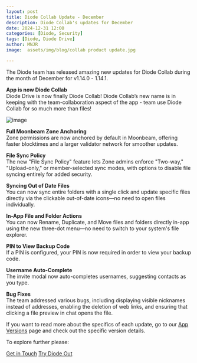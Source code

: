 ```yaml
---
layout: post
title: Diode Collab Update - December
description: Diode Collab's updates for December
date: 2024-12-31 12:00
categories: [Diode, Security]
tags: [Diode, Diode Drive]
author: MNJR
image: 	assets/img/blog/collab product update.jpg

---
```


The Diode team has released amazing new updates for Diode Collab during the month of December for v1.14.0 - 1.14.1.

**App is now Diode Collab**
<br>Diode Drive is now finally Diode Collab! Diode Collab’s new name is in keeping with the team-collaboration aspect of the app - team use Diode Collab for so much more than files!

![image](https://github.com/user-attachments/assets/a89e100c-2853-4a5e-9cd7-2a50527c5304)

**Full Moonbeam Zone Anchoring**
<br>Zone permissions are now anchored by default in Moonbeam, offering faster blocktimes and a larger validator network for smoother updates.

**File Sync Policy**
<br>The new "File Sync Policy" feature lets Zone admins enforce "Two-way," "Upload-only," or member-selected sync modes, with options to disable file syncing entirely for added security.

**Syncing Out of Date Files**
<br>You can now sync entire folders with a single click and update specific files directly via the clickable out-of-date icons—no need to open files individually.

**In-App File and Folder Actions**
<br>You can now Rename, Duplicate, and Move files and folders directly in-app using the new three-dot menu—no need to switch to your system's file explorer.

**PIN to View Backup Code**
<br>If a PIN is configured, your PIN is now required in order to view your backup code.

**Username Auto-Complete**
<br>The invite modal now auto-completes usernames, suggesting contacts as you type.

**Bug Fixes** 
<br>
The team addressed various bugs, including displaying visible nicknames instead of addresses, enabling the deletion of web links, and ensuring that clicking a file preview in chat opens the file.

If you want to read more about the specifics of each update, go to our [App Versions](https://app.docs.diode.io/docs/versions/1-12-0/) page and check out the specific version details.

To explore further please:
<div class="story__buttons">
  <a href="{{"https://contactdiode.paperform.co"}}" class="btn" target="">Get in Touch</a>
  <a href="#download-app" class="btn popup-open" target="">Try Diode Out</a>
</div>

